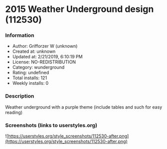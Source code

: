 # 2015 Weather Underground design (112530)

### Information
- Author: Grifforzer W (unknown)
- Created at: unknown
- Updated at: 2/21/2019, 6:10:19 PM
- License: NO-REDISTRIBUTION
- Category: wunderground
- Rating: undefined
- Total installs: 121
- Weekly installs: 0


### Description
Weather underground with a purple theme (include tables and such for easy reading)


### Screenshots (links to userstyles.org)
![https://userstyles.org/style_screenshots/112530-after.png](https://userstyles.org/style_screenshots/112530-after.png)


